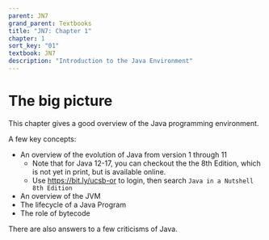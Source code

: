 ```yaml
---
parent: JN7
grand_parent: Textbooks
title: "JN7: Chapter 1"
chapter: 1
sort_key: "01"
textbook: JN7
description: "Introduction to the Java Environment"
---
```


# The big picture

This chapter gives a good overview of the Java programming environment.

A few key concepts:

* An overview of the evolution of Java from version 1 through 11
  - Note that for Java 12-17, you can checkout the the 8th Edition, which
    is not yet in print, but is available online.
  - Use <https://bit.ly/ucsb-or> to login, then search `Java in a Nutshell 8th Edition`
* An overview of the JVM
* The lifecycle of a Java Program
* The role of bytecode

There are also answers to a few criticisms of Java.
